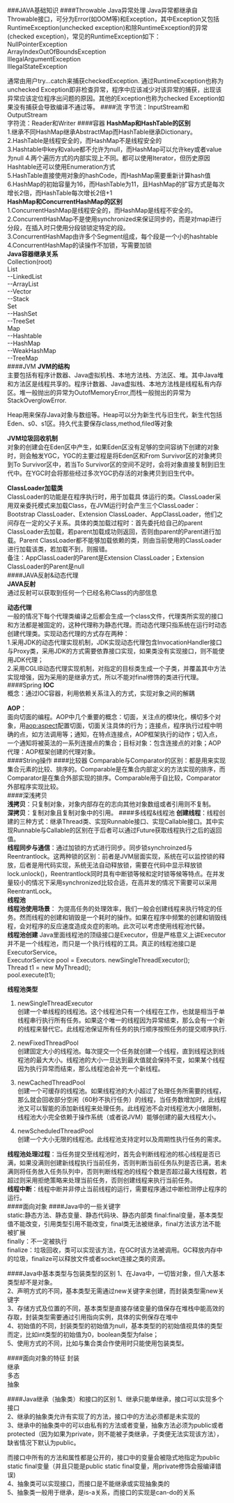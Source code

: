 ###JAVA基础知识
####Throwable Java异常处理 
Java异常都继承自Throwable接口，可分为Error(如OOM等)和Exception，其中Exception又包括RuntimeException(unchecked exception)和除RuntimeException的异常(checked exception)，常见的RuntimeException如下：  
NullPointerException  
ArrayIndexOutOfBoundsException  
IllegalArgumentException  
IllegalStateException  

通常由用户try...catch来捕获checkedException. 通过RuntimeException也称为unchecked Exception即非检查异常，程序中应该减少对该异常的捕获，出现该异常应该定位程序出问题的原因。其他的Exception也称为checked Exception如果没有捕获会导致编译不通过等。
####流
字节流：InputStream和OutputStream  
字符流：Reader和Writer 
####容器 
**HashMap和HashTable的区别**   
1.继承不同HashMap继承AbstractMap而HashTable继承Dictionary。  
2.HashTable是线程安全的，而HashMap不是线程安全的  
3.Hashtable中key和value都不允许为null，而HashMap可以允许key或者value为null
4.两个遍历方式的内部实现上不同。都可以使用Iterator，但历史原因Hashtable还可以使用Enumeration方式  
5.HashTable直接使用对象的hashCode，而HashMap需要重新计算hash值  
6.HashMap的初始容量为16，而HashTable为11，且HashMap的扩容方式是每次增长2倍，而HashTable每次增长2倍+1  
**HashMap和ConcurrentHashMap的区别**  
1.ConcurrentHashMap是线程安全的，而HashMap是线程不安全的。  
2.ConcurrentHashMap不是使用synchronized来保证同步的，而是对map进行分段，在插入时只使用分段锁锁定特定的段。  
3.ConcurrentHashMap由许多个Segment组成，每个段是一个小的hashtable   
4.ConcurrentHashMap的读操作不加锁，写需要加锁    
**Java容器继承关系**  
Collection(root)  
List  
--LinkedList  
--ArrayList  
--Vector  
--Stack  
Set  
--HashSet  
--TreeSet  
Map  
--Hashtable  
--HashMap  
--WeakHashMap  
--TreeMap  
####JVM 
**JVM的结构**   
主要包括有程序计数器、Java虚拟机栈、本地方法栈、方法区、堆。其中Java堆和方法区是线程共享的。程序计数器、Java虚拟栈、本地方法栈是线程私有内存区。堆一般抛出的异常为OutofMemoryError,而栈一般抛出的异常为StackOverglowError.  

Heap用来保存Java对象与数组等。Heap可以分为新生代与旧生代，新生代包括Eden、s0、s1区。持久代主要保存class,method,filed等对象  
  
**JVM垃圾回收机制**  
对象的创建会在Eden区中产生，如果Eden区没有足够的空间容纳下创建的对象时，则会触发YGC，YGC的主要过程是将Eden区和From Survivor区的对象拷贝到To Survivor区中，若当To Survivor区的空间不足时，会将对象直接复制到旧生代中。在YGC时会将那些经过多次YGC扔存活的对象拷贝到旧生代中。  

**ClassLoader加载类**  
ClassLoader的功能是在程序执行时，用于加载具
体运行的类。ClassLoader采用双亲委托模式来加载Class，在JVM运行时会产生三个ClassLoader：Bootstrap ClassLoader、Extension ClassLoader、AppClassLoader，他们之间存在一定的父子关系。具体的类加载过程时：首先委托给自己的parent ClassLoader去加载，若parent加载成功则返回，否则由parent的Parent进行加载。Parent ClassLoader都不能够加载依赖的类，则由当前使用的ClassLoader进行加载该类，若加载不到，则报错。  
备注：AppClassLoader的Parent是Extension ClassLoader；Extension ClassLoader的Parent是null  
####JAVA反射&动态代理    
**JAVA反射**  
通过反射可以获取到任何一个已经名称Class的内部信息  

**动态代理**  
一般的情况下每个代理类编译之后都会生成一个class文件，代理类所实现的接口和方法都是被固定的，这种代理称为静态代理。而动态代理只指系统在运行时动态创建代理类。实现动态代理的方式存在两种：  
1.采用JDK的动态代理实现机制，JDK实现动态代理包含InvocationHandler接口与Proxy类，采用JDK的方式需要依靠接口实现，如果类没有实现接口，则不能使用JDK代理；  
2.采用CGLIB动态代理实现机制，对指定的目标类生成一个子类，并覆盖其中方法实现增强，因为采用的是继承方式，所以不能对final修饰的类进行代理。    
####Spring 
**IOC**  
概念：通过IOC容器，利用依赖关系注入的方式，实现对象之间的解耦 
  
**AOP**：  
面向切面的编程。AOP中几个重要的概念：切面，关注点的模块化，横切多个对象，用<aop:aspect>配置切面，切面关注具体的行为；连接点，程序执行过程中明确的点，如方法调用等；通知，在特点连接点，AOP框架执行的动作；切入点，一个通知将被英法的一系列连接点的集合；目标对象：包含连接点的对象；AOP代理：AOP框架创建的代理对象。  
####String操作
####比较器 
Comparable与Comparator的区别：都是用来实现集合元素的比较、排序的。Comparable是在集合内部定义的方法实现的排序，而Comparator是在集合外部实现的排序。Comparable用于自比较，Comparator外部程序实现比较。  
####深浅拷贝  
**浅拷贝**：只复制对象，对象内部存在的志向其他对象数组或者引用则不复制。  
**深拷贝**：复制对象且复制对象中的引用。
####多线程&线程池
**创建线程**：线程创建的三种方式：继承Thread类、实现Runnable接口、实现Callable接口。其中实现Runnable与Callable的区别在于后者可以通过Future获取线程执行之后的返回值。  
**线程同步与通信**：通过加锁的方式进行同步。同步锁synchroinzed与Reentrantlock。这两种锁的区别：前者是JVM层面实现，系统在可以监控锁的释放，后者是用代码实现，系统无法自动释放锁，需要在代码中显示释放锁lock.unlock()，Reentrantlock同时具有中断锁等候和定时锁等候等特点。在并发量较小的情况下采用synchronized比较合适，在高并发的情况下需要可以采用ReentrantLock。  
**线程池**  
**线程池使用场景**：  为提高任务的处理效率，我们一般会创建线程来执行特定的任务。然而线程的创建和销毁是一个耗时的操作。如果在程序中频繁的创建和销毁线程，会对程序的反应速度造成炎症的影响。此次可以考虑使用线程池代替。  
**线程池创建**
Java里面线程池的顶级接口是Executor，但是严格意义上讲Executor并不是一个线程池，而只是一个执行线程的工具。真正的线程池接口是ExecutorService。  
ExecutorService pool = Executors. newSingleThreadExecutor();  
Thread t1 = new MyThread();  
pool.execute(t1);  

**线程池类型**

1. newSingleThreadExecutor  
创建一个单线程的线程池。这个线程池只有一个线程在工作，也就是相当于单线程串行执行所有任务。如果这个唯一的线程因为异常结束，那么会有一个新的线程来替代它。此线程池保证所有任务的执行顺序按照任务的提交顺序执行.
  
2. newFixedThreadPool  
创建固定大小的线程池。每次提交一个任务就创建一个线程，直到线程达到线程池的最大大小。线程池的大小一旦达到最大值就会保持不变，如果某个线程因为执行异常而结束，那么线程池会补充一个新线程。  

3. newCachedThreadPool  
创建一个可缓存的线程池。如果线程池的大小超过了处理任务所需要的线程，
那么就会回收部分空闲（60秒不执行任务）的线程，当任务数增加时，此线程池又可以智能的添加新线程来处理任务。此线程池不会对线程池大小做限制，线程池大小完全依赖于操作系统（或者说JVM）能够创建的最大线程大小。 
 
4. newScheduledThreadPool  
创建一个大小无限的线程池。此线程池支持定时以及周期性执行任务的需求。

**线程池处理过程**：当任务提交至线程池时，首先会判断线程池的核心线程是否已满，如果没满则创建新线程执行当前任务，否则判断当前任务队列是否已满，若未满则将任务放入任务队列中，否则判断线程池的线程个数是否超过最大线程数，若超过则采用拒绝策略来处理当前任务，否则创建线程来执行当前任务。  
**线程中断**：线程中断并非停止当前线程的运行，需要程序通过中断检测停止程序的运行。  
####面向对象
####Java中的一些关键字  
static:静态方法、静态变量、静态代码块、静态内部类
final:final变量，基本类型值不能改变，引用类型引用不能改变，final类无法被继承，final方法该方法不能被扩展   
finally：不一定被执行  
finalize：垃圾回收，类可以实现该方法，在GC时该方法被调用。GC释放内存中的垃圾，finalize可以释放文件或者socket连接之类的资源。

####Java中基本类型与包装类型的区别
1、在Java中，一切皆对象，但八大基本类型却不是对象。  
2、声明方式的不同，基本类型无需通过new关键字来创建，而封装类型需new关键字  
3、存储方式及位置的不同，基本类型是直接存储变量的值保存在堆栈中能高效的存取，封装类型需要通过引用指向实例，具体的实例保存在堆中  
4、初始值的不同，封装类型的初始值为null，基本类型的的初始值视具体的类型而定，比如int类型的初始值为0，boolean类型为false；  
5、使用方式的不同，比如与集合类合作使用时只能使用包装类型。

####面向对象的特征
封装  
继承  
多态  
抽象

####Java继承（抽象类）和接口的区别
1、继承只能单继承，接口可以实现多个接口  
2、继承的抽象类允许有实现了的方法，接口中的方法必须都是未实现的  
3、继承中的抽象类中的可以由私有的方法或者变量，抽象方法必须为public或者protected（因为如果为private，则不能被子类继承，子类便无法实现该方法），缺省情况下默认为public。  

而接口中所有的方法和属性都是公开的，接口中的变量会被隐式地指定为public static final变量（并且只能是public static final变量，用private修饰会报编译错误)   
4、抽象类可以实现接口，而接口是不能继承或实现抽象类的  
5、抽象类一般用于继承，是is-a关系，而接口的实现是can-do的关系  
  
